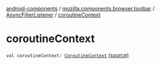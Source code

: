 [android-components](../../index.md) / [mozilla.components.browser.toolbar](../index.md) / [AsyncFilterListener](index.md) / [coroutineContext](./coroutine-context.md)

# coroutineContext

`val coroutineContext: `[`CoroutineContext`](https://kotlinlang.org/api/latest/jvm/stdlib/kotlin.coroutines/-coroutine-context/index.html) [(source)](https://github.com/mozilla-mobile/android-components/blob/master/components/browser/toolbar/src/main/java/mozilla/components/browser/toolbar/BrowserToolbar.kt#L820)